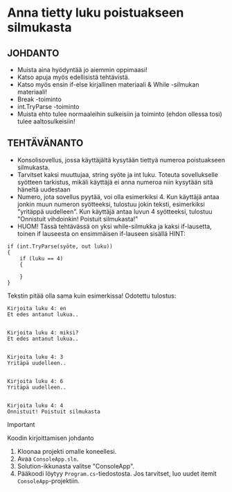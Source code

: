 # Anna tietty luku poistuakseen silmukasta

## JOHDANTO
- Muista aina hyödyntää jo aiemmin oppimaasi!
- Katso apuja myös edellisistä tehtävistä.
- Katso myös ensin if-else kirjallinen materiaali & While -silmukan materiaali!
- Break -toiminto
- int.TryParse -toiminto
- Muista ehto tulee normaaleihin sulkeisiin ja toiminto (ehdon ollessa tosi) tulee aaltosulkeisiin!
## TEHTÄVÄNANTO
- Konsolisovellus, jossa käyttäjältä kysytään tiettyä numeroa poistuakseen silmukasta.
- Tarvitset kaksi muuttujaa, string syöte ja int luku. Toteuta sovellukselle syötteen tarkistus, mikäli käyttäjä ei anna numeroa niin kysytään sitä häneltä uudestaan
- Numero, jota sovellus pyytää, voi olla esimerkiksi 4. Kun käyttäjä antaa jonkin muun numeron syötteeksi, tulostuu jokin teksti, esimerkiksi "yritäppä uudelleen". Kun käyttäjä antaa luvun 4 syötteeksi, tulostuu "Onnistuit vihdoinkin! Poistuit silmukasta!"
- HUOM! Tässä tehtävässä on yksi while-silmukka ja kaksi if-lausetta, toinen if lauseesta on ensimmäisen if-lauseen sisällä HINT:


  
```
if (int.TryParse(syöte, out luku))
{
    if (luku == 4)
    {

    }               
}
```
Tekstin pitää olla sama kuin esimerkissa!
Odotettu tulostus:

```
Kirjoita luku 4: en
Et edes antanut lukua..


Kirjoita luku 4: miksi?
Et edes antanut lukua..


Kirjoita luku 4: 3
Yritäpä uudelleen..


Kirjoita luku 4: 6
Yritäpä uudelleen..


Kirjoita luku 4: 4
Onnistuit! Poistuit silmukasta
```

> [!IMPORTANT]
> Koodin kirjoittamisen johdanto
1. Kloonaa projekti omalle koneellesi.
2. Avaa `ConsoleApp.sln`.
3. Solution-ikkunasta valitse "ConsoleApp".
4. Pääkoodi löytyy `Program.cs`-tiedostosta. Jos tarvitset, luo uudet itemit `ConsoleApp`-projektiin.
